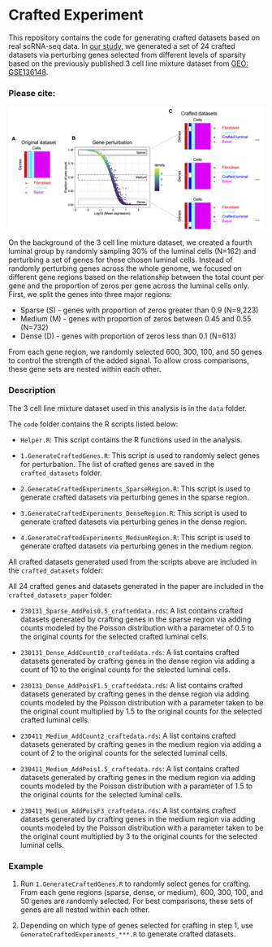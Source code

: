 # Crafted Experiment

This repository contains the code for generating crafted datasets based on real scRNA-seq data. In [our study](), we generated a set of 24 crafted datasets via perturbing genes selected from different levels of sparsity based on the previously published 3 cell line mixture dataset from [GEO: GSE136148](https://www.ncbi.nlm.nih.gov/geo/query/acc.cgi?acc=GSE136148).

### Please cite:


![Concept of crafted experiment](https://github.com/siyao-liu/CraftedExperiment/blob/main/docs/figure.png)


On the background of the 3 cell line mixture dataset, we created a fourth luminal group by randomly sampling 30% of the luminal cells (N=162) and perturbing a set of genes for these chosen luminal cells. Instead of randomly perturbing genes across the whole genome, we focused on different gene regions based on the relationship between the total count per gene and the proportion of zeros per gene across the luminal cells only. First, we split the genes into three major regions: 
- Sparse (S) - genes with proportion of zeros greater than 0.9 (N=9,223)
- Medium (M) - genes with proportion of zeros between 0.45 and 0.55 (N=732)
- Dense (D) - genes with proportion of zeros less than 0.1 (N=613)

From each gene region, we randomly selected 600, 300, 100, and 50 genes to control the strength of the added signal. To allow cross comparisons, these gene sets are nested within each other.


### Description

The 3 cell line mixture dataset used in this analysis is in the `data` folder. 

The `code` folder contains the R scripts listed below:

- `Helper.R`: This script contains the R functions used in the analysis.

- `1.GenerateCraftedGenes.R`: This script is used to randomly select genes for perturbation. The list of crafted genes are saved in the `crafted_datasets` folder.

- `2.GenerateCraftedExperiments_SparseRegion.R`: This script is used to generate crafted datasets via perturbing genes in the sparse region. 

- `3.GenerateCraftedExperiments_DenseRegion.R`: This script is used to generate crafted datasets via perturbing genes in the dense region. 

- `4.GenerateCraftedExperiments_MediumRegion.R`: This script is used to generate crafted datasets via perturbing genes in the medium region. 


All crafted datasets generated used from the scripts above are included in the `crafted_datasets` folder:




All 24 crafted genes and datasets generated in the paper are included in the `crafted_datasets_paper` folder:

- `230131_Sparse_AddPois0.5_crafteddata.rds`: A list contains crafted datasets generated by crafting genes in the sparse region via adding counts modeled by the Poisson distribution with a parameter of 0.5 to the original counts for the selected crafted luminal cells.

- `230131_Dense_AddCount10_crafteddata.rds`: A list contains crafted datasets generated by crafting genes in the dense region via adding a count of 10 to the original counts for the selected luminal cells.
  
- `230131_Dense_AddPoisF1.5_crafteddata.rds`: A list contains crafted datasets generated by crafting genes in the dense region via adding counts modeled by the Poisson distribution with a parameter taken to be the original count multiplied by 1.5 to the original counts for the selected crafted luminal cells.
  
- `230411_Medium_AddCount2_craftedata.rds`: A list contains crafted datasets generated by crafting genes in the medium region via adding a count of 2 to the original counts for the selected luminal cells.
  
- `230411_Medium_AddPois1.5_craftedata.rds`: A list contains crafted datasets generated by crafting genes in the medium region via adding counts modeled by the Poisson distribution with a parameter of 1.5 to the original counts for the selected luminal cells.
  
- `230411_Medium_AddPoisF3_craftedata.rds`: A list contains crafted datasets generated by crafting genes in the medium region via adding counts modeled by the Poisson distribution with a parameter taken to be the original count multiplied by 3 to the original counts for the selected luminal cells.



### Example

 1. Run `1.GenerateCraftedGenes.R` to randomly select genes for crafting. From each gene regions (sparse, dense, or medium), 600, 300, 100, and 50 genes are randomly selected. For best comparisons, these sets of genes are all nested within each other.

 2. Depending on which type of genes selected for crafting in step 1, use `GenerateCraftedExperiments_***.R` to generate crafted datasets.

  





